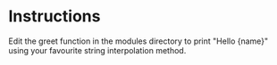 # Instructions

Edit the greet function in the modules directory to print "Hello {name}" using your favourite string interpolation method.

